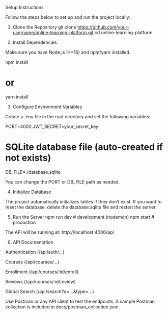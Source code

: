 Setup Instructions

Follow the steps below to set up and run the project locally:

1. Clone the Repository
   git clone https://github.com/your-username/online-learning-platform.git
   cd online-learning-platform

2. Install Dependencies

Make sure you have Node.js (>=16) and npm/yarn installed.

npm install

# or

yarn install

3. Configure Environment Variables

Create a .env file in the root directory and set the following variables:

PORT=4000
JWT_SECRET=your_secret_key

# SQLite database file (auto-created if not exists)

DB_FILE=./database.sqlite

You can change the PORT or DB_FILE path as needed.

4. Initialize Database

The project automatically initializes tables if they don’t exist.
If you want to reset the database, delete the database.sqlite file and restart the server.

5. Run the Server
   npm run dev # development (nodemon)
   npm start # production

The API will be running at:
http://localhost:4000/api

6. API Documentation

Authentication (/api/auth/...)

Courses (/api/courses/...)

Enrollment (/api/courses/:id/enroll)

Reviews (/api/courses/:id/review)

Global Search (/api/search?q=...&type=...)

Use Postman or any API client to test the endpoints.
A sample Postman collection is included in docs/postman_collection.json.
